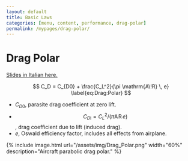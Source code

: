 ```yaml
---
layout: default
title: Basic Laws
categories: [menu, content, performance, drag-polar]
permalink: /mypages/drag-polar/
---
```


# Drag Polar

<p><a href="{{ site.url }}/assets/Polare_di_resistenza.pdf">Slides in Italian here.</a></p>

$$
C_D = C_{D0} + \frac{C_L^2}{\pi \mathrm{A\!R} \, e}
\label{eq:Drag:Polar}
$$

- $C_{D0}$, parasite drag coefficient at zero lift.
- $$C_{D\mathrm{i}} = C_L^2/\big(\pi \mathrm{A\!R} \, e\big)$$, drag coefficient due to lift (induced drag).
- $e$, Oswald efficiency factor, includes all effects from airplane.

{% include image.html
  url="/assets/img/Drag_Polar.png"
  width="60%"
  description="Aircraft parabolic drag polar."
  %}
